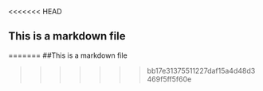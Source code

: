 <<<<<<< HEAD
## This is a markdown file
=======
##This is a markdown file
>>>>>>> bb17e31375511227daf15a4d48d3469f5ff5f60e
